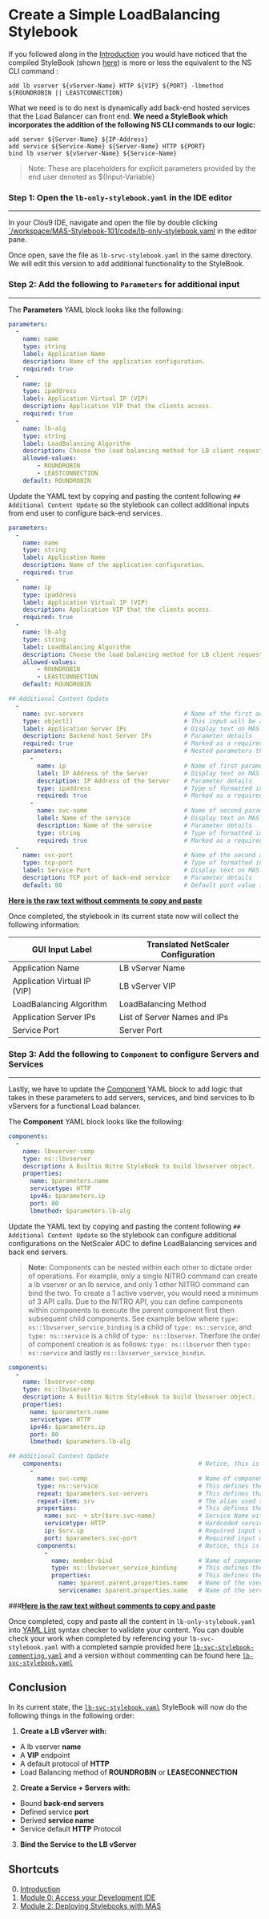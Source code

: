 # Create a Simple LoadBalancing Stylebook

If you followed along in the [Introduction](../) you would have noticed that the compiled StyleBook (shown [here](../code/lb-only-stylebook.yaml)) is more or less the equivalent to the NS CLI command : 

```
add lb vserver ${vServer-Name} HTTP ${VIP} ${PORT} -lbmethod ${ROUNDROBIN || LEASTCONNECTION}
```

What we need is to do next is dynamically add back-end hosted services that the Load Balancer can front end. **We need a StyleBook which incorporates the addition of the following NS CLI commands to our logic:** 

```
add server ${Server-Name} ${IP-Address}
add service ${Service-Name} ${Server-Name} HTTP ${PORT} 
bind lb vserver ${vServer-Name} ${Service-Name}
```
>Note: These are placeholders for explicit parameters provided by the end user denoted as ${Input-Variable} 

### Step 1: Open the `lb-only-stylebook.yaml` in the IDE editor
___

In your Clou9 IDE, navigate and open the file by double clicking [`/workspace/MAS-Stylebook-101/code/lb-only-stylebook.yaml](../code/lb-only-stylebook.yaml) in the editor pane. 

Once open, save the file as `lb-srvc-stylebook.yaml` in the same directory. We will edit this version to add additional functionality to the StyleBook. 

### Step 2: Add the following to `Parameters` for additional input
___

The **Parameters** YAML block looks like the following: 

```yaml
parameters:
  -
    name: name
    type: string
    label: Application Name
    description: Name of the application configuration.
    required: true
  -
    name: ip
    type: ipaddress
    label: Application Virtual IP (VIP)
    description: Application VIP that the clients access.
    required: true
  -
    name: lb-alg
    type: string
    label: LoadBalancing Algorithm 
    description: Choose the load balancing method for LB client requests.
    allowed-values:   
        - ROUNDROBIN
        - LEASTCONNECTION
    default: ROUNDROBIN
```

Update the YAML text by copying and pasting the content following `## Additional Content Update` so the stylebook can collect additional inputs from end user to configure back-end services. 

```yaml 
parameters:
  -
    name: name
    type: string
    label: Application Name
    description: Name of the application configuration.
    required: true
  -
    name: ip
    type: ipaddress
    label: Application Virtual IP (VIP)
    description: Application VIP that the clients access.
    required: true
  -
    name: lb-alg
    type: string
    label: LoadBalancing Algorithm 
    description: Choose the load balancing method for LB client requests.
    allowed-values:   
        - ROUNDROBIN
        - LEASTCONNECTION
    default: ROUNDROBIN

## Additional Content Update
  -
    name: svc-servers                            # Name of the first additional parameter input
    type: object[]                               # This input will be a dynamic list of objects, in our case a list of 'servers' with the following parameters: "ip" and "svc-name"  
    label: Application Server IPs                # Display text on MAS GUI for parameter input
    description: Backend host Server IPs         # Parameter details 
    required: true                               # Marked as a required input from end user
    parameters:                                  # Nested parameters that define objects in the list of objects for "svc-server" input parameter
      - 
        name: ip                                 # Name of first parameter for an object in "svc-servers" 
        label: IP Address of the Server          # Display text on MAS GUI for parameter input
        description: IP Address of the Server    # Parameter details
        type: ipaddress                          # Type of formatted input expected: IP address "192.168.10.10" for example.
        required: true                           # Marked as a required input from end user
      - 
        name: svc-name                           # Name of second parameter for an object in "svc-servers" 
        label: Name of the service               # Display text on MAS GUI for parameter input
        description: Name of the service         # Parameter details 
        type: string                             # Type of formatted input expected: "String" for example
        required: true                           # Marked as a required input from end user
  -
    name: svc-port                               # Name of the second additional parameter input
    type: tcp-port                               # Type of formatted input expected: Port "8080" for example
    label: Service Port                          # Display text on MAS GUI for parameter 
    description: TCP port of back-end service    # Parameter details 
    default: 80                                  # Default port value if one is not specified. 
```

[**Here is the raw text without comments to copy and paste**](./code/parameters.yaml)

Once completed, the stylebook in its current state now will collect the following information: 

GUI Input Label | Translated NetScaler Configuration
--- | ---
Application Name | LB vServer Name
Application Virtual IP (VIP) | LB vServer VIP
LoadBalancing Algorithm | LoadBalancing Method
Application Server IPs | List of Server Names and IPs
Service Port  | Server Port

### Step 3: Add the following to `Component` to configure Servers and Services
___

Lastly, we have to update the [Component](../) YAML block to add logic that takes in these parameters to add servers, services, and bind services to lb vServers for a functional Load balancer. 

The **Component** YAML block looks like the following: 

```yaml
components:
  -
    name: lbvserver-comp
    type: ns::lbvserver
    description: A Builtin Nitro StyleBook to build lbvserver object.
    properties:
      name: $parameters.name
      servicetype: HTTP
      ipv46: $parameters.ip
      port: 80
      lbmethod: $parameters.lb-alg
```
Update the YAML text by copying and pasting the content following `## Additional Content Update` so the stylebook can configure additional configurations on the NetScaler ADC to define LoadBalancing services and back end servers. 

>**Note:** Components can be nested within each other to dictate order of operations. For example, only a single NITRO command can create a lb vserver or an lb service, and only 1 other NITRO command can bind the two. To create a 1 active vserver, you would need a minimum of 3 API calls. Due to the NITRO API, you can define components within components to execute the parent component first then subsequent child components. See example below where `type: ns::lbvserver_service_binding` is a child of `type: ns::service`, and `type: ns::service` is a child of `type: ns::lbserver`. Therfore the order of component creation is as follows: `type: ns::lbserver` then `type: ns::service` and lastly `ns::lbvserver_service_bindin`.

```yaml
components:
  -
    name: lbvserver-comp
    type: ns::lbvserver
    description: A Builtin Nitro StyleBook to build lbvserver object.
    properties:
      name: $parameters.name
      servicetype: HTTP
      ipv46: $parameters.ip
      port: 80
      lbmethod: $parameters.lb-alg

## Additional Content Update
    components:                                      # Notice, this is a component (ns::service) under a component under (ns::lbvserver) which means it executes after the prior succeeds. a service is created with a lb vserver is made. 
      -
        name: svc-comp                               # Name of component for reference
        type: ns::service                            # This defines the type of component from the imported stylebook referred to by the alias `ns`. Corresponds to built-in NITRO API
        repeat: $parameters.svc-servers              # This defines that the following parameter "svc-servers" which was defined a list of object will be repeated with the following component and properties. Think of this as a "for" loop in programming.
        repeat-item: srv                             # The alias used to refer to one object in "svc-servers"
        properties:                                  # This defines the needed values of "type: ns::service"
          name: svc- + str($srv.svc-name)            # Service Name with naming convention "svc-{name parameter in server object}""
          servicetype: HTTP                          # Hardcoded service type
          ip: $srv.ip                                # Required input when defining a NS service derived by the IP parameter of the server object.
          port: $parameters.svc-port                 # Required input when defining a NS service derived from the "svc-port" parameter.
        components:                                  # Notice, this is a component (ns::lbvserver_service_binding) under a component under (ns::service) which means it executes after the prior succeeds. A service is bound to a lb vserver once the service is made.
          -
            name: member-bind                        # Name of component for reference
            type: ns::lbvserver_service_binding      # This defines the type of component from the imported stylebook referred to by the alias `ns`. Corresponds to built-in NITRO API
            properties:                              # This defines the needed values of "type: ns::lbvserver_service_binding"
              name: $parent.parent.properties.name   # Name of the vserver to bind to. Value here is derived by the grand-parent component's value for "name" 
              servicename: $parent.properties.name   # Name of the service to bind to. Value here is derived by the parent component's value for "name" 
```

###[**Here is the raw text without comments to copy and paste**](./code/components.yaml)

Once completed, copy and paste all the content in `lb-only-stylebook.yaml` into [YAML Lint](http://www.yamllint.com/) syntax checker to validate your content. You can double check your work when completed by referencing your `lb-svc-stylebook.yaml` with a completed sample provided here [`lb-svc-stylebook-commenting.yaml`](./code/lb-srvc-stylebook-commenting.yaml) and a version without commenting can be found here [`lb-svc-stylebook.yaml`](./code/lb-srvc-stylebook.yaml)

## Conclusion

In its current state, the [`lb-svc-stylebook.yaml`](./code/lb-srvc-stylebook.yaml) StyleBook will now do the following things in the following order: 

1. **Create a LB vServer with:**
  * A lb vserver **name**
  * A **VIP** endpoint
  * A default protocol of **HTTP** 
  * Load Balancing method of **ROUNDROBIN** or **LEASECONNECTION**

2. **Create a Service + Servers with:**
  * Bound **back-end servers**
  * Defined service **port**
  * Derived **service name** 
  * Service default **HTTP** Protocol
  
3. **Bind the Service to the LB vServer**

## Shortcuts

0. [Introduction](../)
1. [Module 0: Access your Development IDE](../Module-0)
3. [Module 2: Deploying Stylebooks with MAS](../Module-2)

